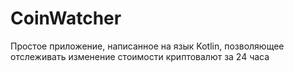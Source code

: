 # CoinWatcher

Простое приложение, написанное на язык Kotlin, позволяющее отслеживать изменение стоимости криптовалют за 24 часа
